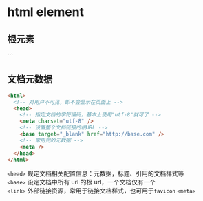 # html element

## 根元素

<html lang="zh">
<!-- 
  所有元素都是它的子元素
  一般需设定文档语言属性
 -->
</html>
```

## 文档元数据

```html
<html>
  <!-- 对用户不可见，即不会显示在页面上 -->
  <head>
    <!-- 指定文档的字符编码，基本上使用"utf-8"就可了 -->
    <meta charset="utf-8" />
    <!-- 设置整个文档链接的根URL -->
    <base target="_blank" href="http://base.com" />
    <!-- 常用到的元数据 -->
    <meta />
  </head>
</html>
```

`<head>` 规定文档相关配置信息：元数据，标题、引用的文档样式等  
`<base>` 设定文档中所有 url 的根 url，一个文档仅有一个  
`<link>` 外部链接资源，常用于链接文档样式，也可用于`favicon`
`<meta>`
